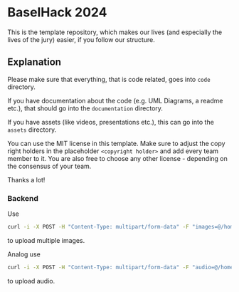 # BaselHack 2024

This is the template repository, which makes our lives (and especially the lives of the jury) easier,
if you follow our structure.

## Explanation

Please make sure that everything, that is code related, goes into `code` directory.

If you have documentation about the code (e.g. UML Diagrams, a readme etc.), that should go into the `documentation` directory.

If you have assets (like videos, presentations etc.), this can go into the `assets` directory.

You can use the MIT license in this template. Make sure to adjust the copy right holders in the placeholder `<copyright holder>` and add every team member to it.
You are also free to choose any other license - depending on the consensus of your team.

Thanks a lot!


### Backend

Use 
```sh 
curl -i -X POST -H "Content-Type: multipart/form-data" -F "images=@/home/user/Pictures/pepe.jpg" -F "images=@/home/user/Pictures/hands.jpg" http://127.0.0.1:5000/upload/images
``` 
to upload multiple images.

Analog use  
```sh 
curl -i -X POST -H "Content-Type: multipart/form-data" -F "audio=@/home/user/Music/never_gonna_give_you_up.mp3" http://127.0.0.1:5000/upload/audio
``` 
to upload audio.